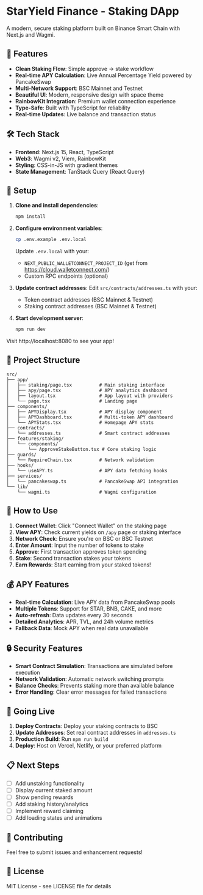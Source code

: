 # StarYield Finance - Staking DApp

A modern, secure staking platform built on Binance Smart Chain with Next.js and Wagmi.

## 🚀 Features

- **Clean Staking Flow**: Simple approve → stake workflow
- **Real-time APY Calculation**: Live Annual Percentage Yield powered by PancakeSwap
- **Multi-Network Support**: BSC Mainnet and Testnet
- **Beautiful UI**: Modern, responsive design with space theme
- **RainbowKit Integration**: Premium wallet connection experience
- **Type-Safe**: Built with TypeScript for reliability
- **Real-time Updates**: Live balance and transaction status

## 🛠️ Tech Stack

- **Frontend**: Next.js 15, React, TypeScript
- **Web3**: Wagmi v2, Viem, RainbowKit
- **Styling**: CSS-in-JS with gradient themes
- **State Management**: TanStack Query (React Query)

## 🔧 Setup

1. **Clone and install dependencies**:

   ```bash
   npm install
   ```

2. **Configure environment variables**:

   ```bash
   cp .env.example .env.local
   ```

   Update `.env.local` with your:

   - `NEXT_PUBLIC_WALLETCONNECT_PROJECT_ID` (get from https://cloud.walletconnect.com/)
   - Custom RPC endpoints (optional)

3. **Update contract addresses**:
   Edit `src/contracts/addresses.ts` with your:

   - Token contract addresses (BSC Mainnet & Testnet)
   - Staking contract addresses (BSC Mainnet & Testnet)

4. **Start development server**:
   ```bash
   npm run dev
   ```

Visit http://localhost:8080 to see your app!

## 📁 Project Structure

```
src/
├── app/
│   ├── staking/page.tsx          # Main staking interface
│   ├── apy/page.tsx              # APY analytics dashboard
│   ├── layout.tsx                # App layout with providers
│   └── page.tsx                  # Landing page
├── components/
│   ├── APYDisplay.tsx            # APY display component
│   ├── APYDashboard.tsx          # Multi-token APY dashboard
│   └── APYStats.tsx              # Homepage APY stats
├── contracts/
│   └── addresses.ts              # Smart contract addresses
├── features/staking/
│   └── components/
│       └── ApproveStakeButton.tsx # Core staking logic
├── guards/
│   └── RequireChain.tsx          # Network validation
├── hooks/
│   └── useAPY.ts                 # APY data fetching hooks
├── services/
│   └── pancakeswap.ts            # PancakeSwap API integration
└── lib/
    └── wagmi.ts                  # Wagmi configuration
```

## 🎯 How to Use

1. **Connect Wallet**: Click "Connect Wallet" on the staking page
2. **View APY**: Check current yields on `/apy` page or staking interface
3. **Network Check**: Ensure you're on BSC or BSC Testnet
4. **Enter Amount**: Input the number of tokens to stake
5. **Approve**: First transaction approves token spending
6. **Stake**: Second transaction stakes your tokens
7. **Earn Rewards**: Start earning from your staked tokens!

## 💰 APY Features

- **Real-time Calculation**: Live APY data from PancakeSwap pools
- **Multiple Tokens**: Support for STAR, BNB, CAKE, and more
- **Auto-refresh**: Data updates every 30 seconds
- **Detailed Analytics**: APR, TVL, and 24h volume metrics
- **Fallback Data**: Mock APY when real data unavailable

## 🔒 Security Features

- **Smart Contract Simulation**: Transactions are simulated before execution
- **Network Validation**: Automatic network switching prompts
- **Balance Checks**: Prevents staking more than available balance
- **Error Handling**: Clear error messages for failed transactions

## 🚀 Going Live

1. **Deploy Contracts**: Deploy your staking contracts to BSC
2. **Update Addresses**: Set real contract addresses in `addresses.ts`
3. **Production Build**: Run `npm run build`
4. **Deploy**: Host on Vercel, Netlify, or your preferred platform

## 📋 Next Steps

- [ ] Add unstaking functionality
- [ ] Display current staked amount
- [ ] Show pending rewards
- [ ] Add staking history/analytics
- [ ] Implement reward claiming
- [ ] Add loading states and animations

## 🤝 Contributing

Feel free to submit issues and enhancement requests!

## 📄 License

MIT License - see LICENSE file for details
